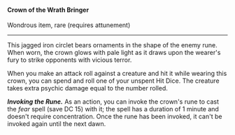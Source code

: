 #### Crown of the Wrath Bringer

Wondrous item, rare (requires attunement)

---

This jagged iron circlet bears ornaments in the shape of the enemy rune. When worn, the crown glows with pale light as it draws upon the wearer's fury to strike opponents with vicious terror.

When you make an attack roll against a creature and hit it while wearing this crown, you can spend and roll one of your unspent Hit Dice. The creature takes extra psychic damage equal to the number rolled.

***Invoking the Rune.*** As an action, you can invoke the crown's rune to cast the *fear* spell (save DC 15) with it; the spell has a duration of 1 minute and doesn't require concentration. Once the rune has been invoked, it can't be invoked again until the next dawn.